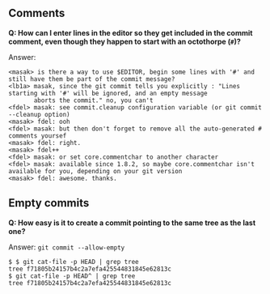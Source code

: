 ## Comments

**Q: How can I enter lines in the editor so they get included in the commit
comment, even though they happen to start with an octothorpe (`#`)?**

Answer:

    <masak> is there a way to use $EDITOR, begin some lines with '#' and still have them be part of the commit message?
    <lb1a> masak, since the git commit tells you explicitly : "Lines starting with '#' will be ignored, and an empty message 
           aborts the commit." no, you can't
    <fdel> masak: see commit.cleanup configuration variable (or git commit --cleanup option)
    <masak> fdel: ooh
    <fdel> masak: but then don't forget to remove all the auto-generated # comments yoursef
    <masak> fdel: right.
    <masak> fdel++
    <fdel> masak: or set core.commentchar to another character
    <fdel> masak: available since 1.8.2, so maybe core.commentchar isn't available for you, depending on your git version
    <masak> fdel: awesome. thanks.

## Empty commits

**Q: How easy is it to create a commit pointing to the same tree as the last
one?**

Answer: `git commit --allow-empty`

    $ $ git cat-file -p HEAD | grep tree
    tree f71805b24157b4c2a7efa425544831845e62813c
    $ git cat-file -p HEAD^ | grep tree
    tree f71805b24157b4c2a7efa425544831845e62813c
